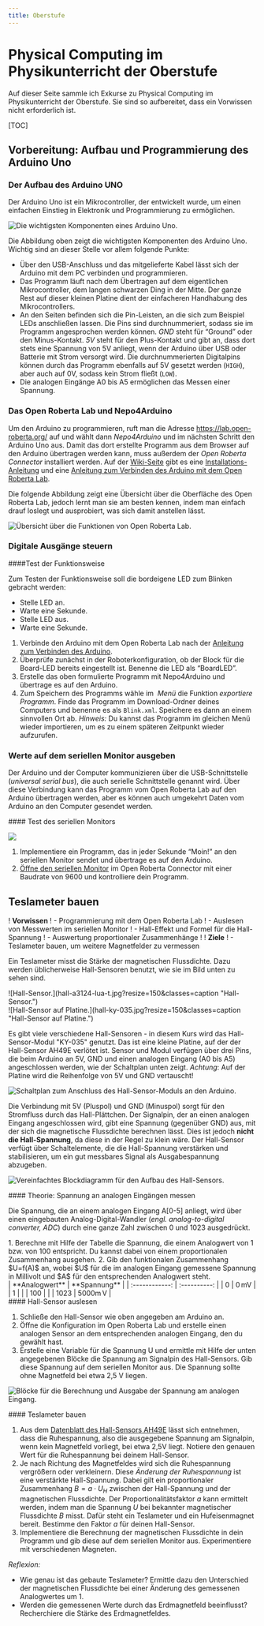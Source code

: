 ```yaml
---
title: Oberstufe
---
```


# Physical Computing im Physikunterricht der Oberstufe

Auf dieser Seite sammle ich Exkurse zu Physical Computing im Physikunterricht der Oberstufe. Sie sind so aufbereitet, dass ein Vorwissen nicht erforderlich ist.

[TOC]

## Vorbereitung: Aufbau und Programmierung des Arduino Uno

### Der Aufbau des Arduino UNO

Der Arduino Uno ist ein Mikrocontroller, der entwickelt wurde, um einen einfachen Einstieg in Elektronik und Programmierung zu ermöglichen.

![Die wichtigsten Komponenten eines Arduino Uno.](arduino-beschriftet.png?lightbox=1024&classes=caption "Die wichtigsten Komponenten eines Arduino Uno.")

Die Abbildung oben zeigt die wichtigsten Komponenten des Arduino Uno. Wichtig sind an dieser Stelle vor allem folgende Punkte:

-   Über den USB-Anschluss und das mitgelieferte Kabel lässt sich der Arduino mit dem PC verbinden und programmieren.
-   Das Programm läuft nach dem Übertragen auf dem eigentlichen Mikrocontroller, dem langen schwarzen Ding in der Mitte. Der ganze Rest auf dieser kleinen Platine dient der einfacheren Handhabung des Mikrocontrollers.
-   An den Seiten befinden sich die Pin-Leisten, an die sich zum Beispiel LEDs anschließen lassen. Die Pins sind durchnummeriert, sodass sie im Programm angesprochen werden können. *GND* steht für “Ground” oder den Minus-Kontakt. *5V* steht für den Plus-Kontakt und gibt an, dass dort stets eine Spannung von 5V anliegt, wenn der Arduino über USB oder Batterie mit Strom versorgt wird. Die  durchnummerierten Digitalpins können durch das Programm ebenfalls auf 5V gesetzt werden (`HIGH`), aber auch auf 0V, sodass kein Strom fließt (`LOW`).
-   Die analogen Eingänge A0 bis A5 ermöglichen das Messen einer Spannung.

### Das Open Roberta Lab und Nepo4Arduino

Um den Arduino zu programmieren, ruft man die Adresse <https://lab.open-roberta.org/> auf und wählt dann *Nepo4Arduino* und im nächsten Schritt den Arduino Uno aus. Damit das dort erstellte Programm aus dem Browser auf den Arduino übertragen werden kann, muss außerdem der *Open Roberta Connector* installiert werden. Auf der [Wiki-Seite](https://jira.iais.fraunhofer.de/wiki/display/ORInfo/Open+Roberta+Wiki) gibt es eine [Installations-Anleitung](https://jira.iais.fraunhofer.de/wiki/display/ORInfo/Open+Roberta+Connector) und eine [Anleitung zum Verbinden des Arduino mit dem Open Roberta Lab](https://jira.iais.fraunhofer.de/wiki/display/ORInfo/Vorbereitung+Nepo4Arduino).

Die folgende Abbildung zeigt eine Übersicht über die Oberfläche des Open Roberta Lab, jedoch lernt man sie am besten kennen, indem man einfach drauf loslegt und ausprobiert, was sich damit anstellen lässt.

![Übersicht über die Funktionen von Open Roberta Lab.](openrobertalab.png?lightbox=1024&classes=caption "Übersicht über die Funktionen von Open Roberta Lab.")

### Digitale Ausgänge steuern

<div markdown="1" class="aufgabe"> 
####Test der Funktionsweise

Zum Testen der Funktionsweise soll die bordeigene LED zum Blinken gebracht werden:

-   Stelle LED an.
-   Warte eine Sekunde.
-   Stelle LED aus.
-   Warte eine Sekunde.

1.  Verbinde den Arduino mit dem Open Roberta Lab nach der [Anleitung zum Verbinden des Arduino](https://jira.iais.fraunhofer.de/wiki/display/ORInfo/Vorbereitung+Nepo4Arduino).
2.  Überprüfe zunächst in der Roboterkonfiguration, ob der Block für die Board-LED bereits eingestellt ist. Benenne die LED als “BoardLED”.
3.  Erstelle das oben formulierte Programm mit Nepo4Arduino und übertrage es auf den Arduino.
4.  Zum Speichern des Programms wähle im  *Menü* die Funktion *exportiere Programm*. Finde das Programm im Download-Ordner deines Computers und benenne es als `Blink.xml`. Speichere es dann an einem    sinnvollen Ort ab.
*Hinweis:* Du kannst das Programm im gleichen Menü wieder importieren, um es zu einem späteren Zeitpunkt wieder aufzurufen.
</div>

### Werte auf dem seriellen Monitor ausgeben

Der Arduino und der Computer kommunizieren über die USB-Schnittstelle (*universal serial bus*), die auch serielle Schnittstelle genannt wird. Über diese Verbindung kann das Programm vom Open Roberta Lab auf den Arduino übertragen werden, aber es können auch umgekehrt Daten vom Arduino an den Computer gesendet werden.

<div markdown="1" class="aufgabe">
#### Test des seriellen Monitors

![](serialprint.png?classes=figure-right)
1.  Implementiere ein Programm, das in jeder Sekunde “Moin!” an den seriellen Monitor sendet und übertrage es auf den Arduino.
2.  [Öffne den seriellen Monitor](https://jira.iais.fraunhofer.de/wiki/display/ORInfo/Vorbereitung+Nepo4Arduino#VorbereitungNepo4Arduino-SerialMonitor) im Open Roberta Connector mit einer Baudrate von 9600 und kontrolliere dein Programm.
</div>

## Teslameter bauen

! **Vorwissen**
! - Programmierung mit dem Open Roberta Lab
! - Auslesen von Messwerten im seriellen Monitor
! - Hall-Effekt und Formel für die Hall-Spannung
! - Auswertung proportionaler Zusammenhänge
!
! **Ziele**
! - Teslameter bauen, um weitere Magnetfelder zu vermessen

Ein Teslameter misst die Stärke der magnetischen Flussdichte. Dazu werden üblicherweise Hall-Sensoren benutzt, wie sie im Bild unten zu sehen sind. 

<div class="flex-box">
<div markdown="1">![Hall-Sensor.](hall-a3124-lua-t.jpg?resize=150&classes=caption "Hall-Sensor.")</div>
<div markdown="1">![Hall-Sensor auf Platine.](hall-ky-035.jpg?resize=150&classes=caption "Hall-Sensor auf Platine.")</div>
</div>

Es gibt viele verschiedene Hall-Sensoren - in diesem Kurs wird das Hall-Sensor-Modul "KY-035" genutzt. Das ist eine kleine Platine, auf der der Hall-Sensor AH49E verlötet ist. Sensor und Modul verfügen über drei Pins, die beim Arduino an 5V, GND und einen analogen Eingang (A0 bis A5) angeschlossen werden, wie der Schaltplan unten zeigt. *Achtung*: Auf der Platine wird die Reihenfolge von 5V und GND vertauscht!

<!-- Schaltplan -->
![Schaltplan zum Anschluss des Hall-Sensor-Moduls an den Arduino.](hall-ky-035-an-arduino.png?lightbox=1024&resize=500&classes=caption "Schaltplan zum Anschluss des Hall-Sensor-Moduls KY-035 an den Arduino. Man beachte, dass die Reihenfolge von VCC und GND auf der Platine vertauscht wird. Beim AH49E ohne Platine ist der GND-Pin dementsprechend in der Mitte.")

Die Verbindung mit 5V (Pluspol) und GND (Minuspol) sorgt für den Stromfluss durch das Hall-Plättchen. Der Signalpin, der an einen analogen Eingang angeschlossen wird, gibt eine Spannung (gegenüber GND) aus, mit der sich die magnetische Flussdichte berechnen lässt. Dies ist jedoch **nicht die Hall-Spannung**, da diese in der Regel zu klein wäre. Der Hall-Sensor verfügt über Schaltelemente, die die Hall-Spannung verstärken und stabilisieren, um ein gut messbares Signal als Ausgabespannung abzugeben.

<!-- Ersatzblockbild zur Spannung mit gemeinsamen Minuspol -->
![Vereinfachtes Blockdiagramm für den Aufbau des Hall-Sensors.](hall-blockdiagramm-vereinfacht.png?lightbox=1024&resize=500&classes=caption "Vereinfachtes Blockdiagramm für den Aufbau des Hall-Sensors. Der Stromfluss durch das Hallplättchen geht von unten nach oben. Die Hall-Spannung, die links und rechts am Hall-Sensor anliegt, wird mit GND zusammengeführt, sodass die Spannung stets gegenüber GND als Nullniveau gemessen wird.")

<div markdown="1" class="aufgabe">
#### Theorie: Spannung an analogen Eingängen messen

Die Spannung, die an einem analogen Eingang A[0-5] anliegt, wird über einen eingebauten Analog-Digital-Wandler (*engl. analog-to-digital converter, ADC*) durch eine ganze Zahl zwischen 0 und 1023 ausgedrückt.

<div class="flex-box">
<div markdown="1">
1.  Berechne mit Hilfe der Tabelle die Spannung, die einem Analogwert von 1 bzw. von 100 entspricht. Du kannst dabei von einem proportionalen Zusammenhang ausgehen.
2.  Gib den funktionalen Zusammenhang $U=f(A)$ an, wobei $U$ für die im analogen Eingang gemessene Spannung in Millivolt und $A$ für den entsprechenden Analogwert steht. 
</div>
<div markdown="1">
| **Analogwert** | **Spannung** |
| :------------: | :----------: |
|       0        |     0 mV      |
|       1        |              |
|      100       |              |
|      1023      |     5000m V      |
</div>
</div>
</div>

<div markdown="1" class="aufgabe">
#### Hall-Sensor auslesen

1. Schließe den Hall-Sensor wie oben angegeben am Arduino an.
2. Öffne die Konfiguration im Open Roberta Lab und erstelle einen analogen Sensor an dem entsprechenden analogen Eingang, den du gewählt hast.
3. Erstelle eine Variable für die Spannung U und ermittle mit Hilfe der unten angegebenen Blöcke die Spannung am Signalpin des Hall-Sensors. Gib diese Spannung auf dem seriellen Monitor aus. Die Spannung sollte ohne Magnetfeld bei etwa 2,5 V liegen.

<!--- Bilder von Blöcken ergänzen -->
![Blöcke für die Berechnung und Ausgabe der Spannung am analogen Eingang.](spannung-einlesen-programmbloecke.png?lightbox=1024&resize=800&classes=caption "Blöcke für die Berechnung und Ausgabe der Spannung am analogen Eingang.")
</div>

<div markdown="1" class="projekt">
#### Teslameter bauen

1. Aus dem [Datenblatt des Hall-Sensors AH49E](https://datasheetspdf.com/pdf-file/623226/BCD/AH49E/1) lässt sich entnehmen, dass die Ruhespannung, also die ausgegebene Spannung am Signalpin, wenn kein Magnetfeld vorliegt, bei etwa 2,5V liegt. Notiere den genauen Wert für die Ruhespannung bei deinem Hall-Sensor.
2. Je nach Richtung des Magnetfeldes wird sich die Ruhespannung vergrößern oder verkleinern. Diese *Änderung der Ruhespannung* ist eine verstärkte Hall-Spannung. Dabei gilt ein proportionaler Zusammenhang $B=a \cdot U_H$ zwischen der Hall-Spannung und der magnetischen Flussdichte. Der Proportionalitätsfaktor $a$ kann ermittelt werden, indem man die Spannung $U$ bei bekannter magnetischer Flussdichte $B$ misst. Dafür steht ein Teslameter und ein Hufeisenmagnet bereit. Bestimme den Faktor $a$ für deinen Hall-Sensor.
3. Implementiere die Berechnung der magnetischen Flussdichte in dein Programm und gib diese auf dem seriellen Monitor aus. Experimentiere mit verschiedenen Magneten.

*Reflexion:*
- Wie genau ist das gebaute Teslameter? Ermittle dazu den Unterschied der magnetischen Flussdichte bei einer Änderung des gemessenen Analogwertes um 1.
- Werden die gemessenen Werte durch das Erdmagnetfeld beeinflusst? Recherchiere die Stärke des Erdmagnetfeldes.
</div>
